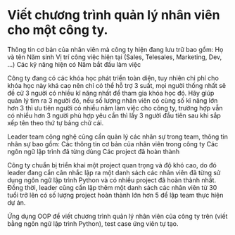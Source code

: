 # Viết chương trình quản lý nhân viên cho một công ty.

Thông tin cơ bản của nhân viên mà công ty hiện đang lưu trữ bao gồm:
Họ và tên
Năm sinh
Vị trí công việc hiện tại (Sales, Telesales, Marketing, Dev, …)
Các kỹ năng hiện có
Năm bắt đầu làm việc

Công ty đang có các khóa học phát triển toàn diện, tuy nhiên chi phí cho khóa học này khá cao nên chỉ có thể hỗ trợ 3 suất, mọi người thống nhất sẽ đề cử 3 người có nhiều kĩ năng nhất để tham gia khóa học đó. Hãy giúp quản lý tìm ra 3 người đó, nếu số lượng nhân viên có cùng số kĩ năng lớn hơn 3 thì ưu tiên người có nhiều năm làm việc cho công ty, trường hợp vẫn có nhiều hơn 3 người phù hợp yêu cần thì lấy 3 người đầu tiên sau khi sắp xếp tên theo thứ tự bảng chữ cái.

Leader team công nghệ cũng cần quản lý các nhân sự trong team, thông tin nhân sự bao gồm:
Các thông tin cơ bản của nhân viên trong công ty
Các ngôn ngữ lập trình đã từng dùng
Các project đã hoàn thành

Công ty chuẩn bị triển khai một project quan trọng và độ khó cao, do đó leader đang cần cân nhắc lập ra một danh sách các nhân viên đã từng sử dụng ngôn ngữ lập trình Python và có nhiều project đã hoàn thành nhất. Đồng thời, leader cũng cần lập thêm một danh sách các nhân viên từ 30 tuổi trở lên có số lượng project hoàn thành lớn hơn 5 để lập team thực hiện dự án.

Ứng dụng OOP để viết chương trình quản lý nhân viên của công ty trên (viết bằng ngôn ngữ lập trình Python), test case ứng viên tự tạo.

